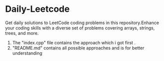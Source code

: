 # Daily-Leetcode

Get daily solutions to LeetCode coding problems in this repository.Enhance your coding skills with a diverse set of problems covering arrays, strings, trees, and more.

1. The "index.cpp" file contains the approach which i got first .
2. "README.md" contains all possible approaches and is for better understanding